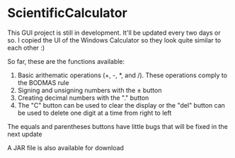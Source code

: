 # ScientificCalculator
This GUI project is still in development. 
It'll be updated every two days or so. 
I copied the UI of the Windows Calculator so they look quite similar to each other :)

So far, these are the functions available: 
1. Basic arithematic operations (+, -, *, and /). These operations comply to the BODMAS rule
2. Signing and unsigning numbers with the ± button
3. Creating decimal numbers with the "." button
4. The "C" button can be used to clear the display or the "del" button can be used to delete one digit at a time from right to left

The equals and parentheses buttons have little bugs that will be fixed in the next update

A JAR file is also available for download
